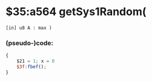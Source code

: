 ﻿
# $35:a564 getSys1Random(



	[in] u8 A : max )

### (pseudo-)code:
```js
{
	$21 = 1; x = 0
	$3f:fbef();
}
```



